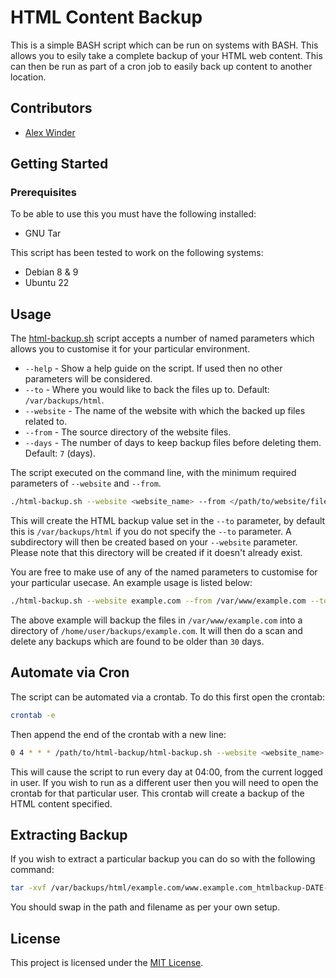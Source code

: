 # HTML Content Backup

This is a simple BASH script which can be run on systems with BASH. This allows you to esily take a complete backup of your HTML web content. This can then be run as part of a cron job to easily back up content to another location.

## Contributors

- [Alex Winder](https://www.alexwinder.uk)

## Getting Started

### Prerequisites

To be able to use this you must have the following installed:

- GNU Tar

This script has been tested to work on the following systems:

- Debian 8 & 9
- Ubuntu 22

## Usage

The [html-backup.sh](html-backup.sh) script accepts a number of named parameters which allows you to customise it for your particular environment.

- `--help` - Show a help guide on the script. If used then no other parameters will be considered.
- `--to` - Where you would like to back the files up to. Default: `/var/backups/html`.
- `--website` - The name of the website with which the backed up files related to.
- `--from` - The source directory of the website files.
- `--days` - The number of days to keep backup files before deleting them. Default: `7` (days).

The script executed on the command line, with the minimum required parameters of `--website` and `--from`.

```bash
./html-backup.sh --website <website_name> --from </path/to/website/files>
```

This will create the HTML backup value set in the `--to` parameter, by default this is `/var/backups/html` if you do not specify the `--to` parameter. A subdirectory will then be created based on your `--website` parameter. Please note that this directory will be created if it doesn't already exist.

You are free to make use of any of the named parameters to customise for your particular usecase. An example usage is listed below:

```bash
./html-backup.sh --website example.com --from /var/www/example.com --to /home/user/backups --days 30
```

The above example will backup the files in `/var/www/example.com` into a directory of `/home/user/backups/example.com`. It will then do a scan and delete any backups which are found to be older than `30` days.

## Automate via Cron

The script can be automated via a crontab. To do this first open the crontab:

```bash
crontab -e
```

Then append the end of the crontab with a new line:

```bash
0 4 * * * /path/to/html-backup/html-backup.sh --website <website_name> --from </path/to/website/files>
```

This will cause the script to run every day at 04:00, from the current logged in user. If you wish to run as a different user then you will need to open the crontab for that particular user. This crontab will create a backup of the HTML content specified.

## Extracting Backup

If you wish to extract a particular backup you can do so with the following command:

```bash
tar -xvf /var/backups/html/example.com/www.example.com_htmlbackup-DATE-TIME.tar.gz
```

You should swap in the path and filename as per your own setup.

## License

This project is licensed under the [MIT License](LICENSE.md).
